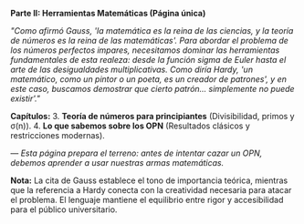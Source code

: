 **Parte II: Herramientas Matemáticas (Página única)**

*"Como afirmó Gauss, 'la matemática es la reina de las ciencias, y la teoría de números es la reina de las matemáticas'. Para abordar el problema de los números perfectos impares, necesitamos dominar las herramientas fundamentales de esta realeza: desde la función sigma de Euler hasta el arte de las desigualdades multiplicativas. Como diría Hardy, 'un matemático, como un pintor o un poeta, es un creador de patrones', y en este caso, buscamos demostrar que cierto patrón... simplemente no puede existir'."*

**Capítulos:**
3. **Teoría de números para principiantes** (Divisibilidad, primos y σ(n)).
4. **Lo que sabemos sobre los OPN** (Resultados clásicos y restricciones modernas).

— *Esta página prepara el terreno: antes de intentar cazar un OPN, debemos aprender a usar nuestras armas matemáticas.*

**Nota:** La cita de Gauss establece el tono de importancia teórica, mientras que la referencia a Hardy conecta con la creatividad necesaria para atacar el problema. El lenguaje mantiene el equilibrio entre rigor y accesibilidad para el público universitario.
